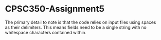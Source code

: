 # CPSC350-Assignment5

The primary detail to note is that the code relies on input files using spaces as their delimiters. 
This means fields need to be a single string with no whitespace characters contained within.
